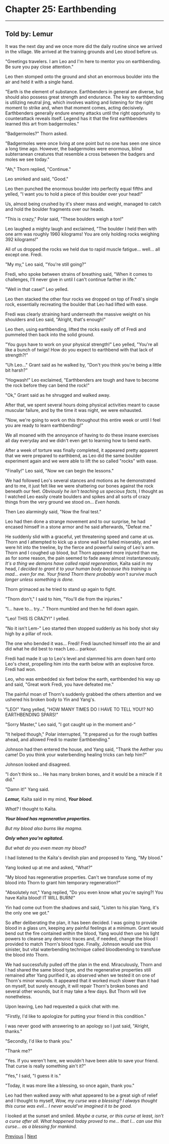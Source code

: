 # Chapter 25: Earthbending
---

## Told by: Lemur

It was the next day and we once more did the daily routine since we arrived in the village. We arrived at the training grounds and Leo stood before us.

"Greetings travelers. I am Leo and I'm here to mentor you on earthbending. Be sure you pay close attention."

Leo then stomped onto the ground and shot an enormous boulder into the air and held it with a single hand.

"Earth is the element of substance. Earthbenders in general are diverse, but should also possess great strength and endurance. The key to earthbending is utilizing neutral jing, which involves waiting and listening for the right moment to strike and, when that moment comes, acting decisively. Earthbenders generally endure enemy attacks until the right opportunity to counterattack reveals itself. Legend has it that the first earthbenders learned this art from badgermoles."

"Badgermoles?" Thorn asked.

"Badgermoles were once living at one point but no one has seen one since a long time ago. However, the badgermoles were enormous, blind subterranean creatures that resemble a cross between the badgers and moles we see today."

"Ah," Thorn replied, "Continue."

Leo smirked and said, "Good."

Leo then punched the enormous boulder into perfectly equal fifths and yelled, "I want you to hold a piece of this boulder over your head!"

Us, almost being crushed by it's sheer mass and weight, managed to catch and hold the boulder fragments over our heads.

"This is crazy," Polar said, "These boulders weigh a ton!"

Leo laughed a mighty laugh and exclaimed, "The boulder I held then with one arm was roughly 1960 kilograms! You are only holding rocks weighing 392 kilograms!"

All of us dropped the rocks we held due to rapid muscle fatigue... well... all except one. Fredi.

"My my," Leo said, "You're still going?"

Fredi, who spoke between strains of breathing said, "When it comes to challenges, I'll never give in until I can't continue farther in life."

"Well in that case!" Leo yelled.

Leo then stacked the other four rocks we dropped on top of Fredi's single rock, essentially recreating the boulder that Leo had lifted with ease.

Fredi was clearly straining hard underneath the massive weight on his shoulders and Leo said, "Alright, that's enough!"

Leo then, using earthbending, lifted the rocks easily off of Fredi and pummeled then back into the solid ground.

"You guys have to work on your physical strength!" Leo yelled, "You're all like a bunch of twigs! How do you expect to earthbend with that lack of strength?!"

"Uh Leo..." Grant said as he walked by, "Don't you think you're being a little bit harsh?"

"Hogwash!" Leo exclaimed, "Earthbenders are tough and have to become the rock before they can bend the rock!"

"Ok," Grant said as he shrugged and walked away.

After that, we spent several hours doing physical activities meant to cause muscular failure, and by the time it was night, we were exhausted.

"Now, we're going to work on this throughout this entire week or until I feel you are ready to learn earthbending!"

We all moaned with the annoyance of having to do these insane exercises all day everyday and we didn't even get to learning how to bend earth.

After a week of torture was finally completed, it appeared pretty apparent that we were prepared to earthbend, as Leo did the same boulder experiment again and we were able to lift the so called "rocks" with ease.

"Finally!" Leo said, "Now we can begin the lessons."

We had followed Leo's several stances and motions as he demonstrated and to me, it just felt like we were shattering our bones against the rock beneath our feet. *Obviously he isn't teaching us specious facts,* I thought as I watched Leo easily create boulders and spikes and all sorts of crazy things from the very ground we stood on... *Even hands.*

Then Leo alarmingly said, "Now the final test."

Leo had then done a strange movement and to our surprise, he had encased himself in a stone armor and he said afterwards, "Defeat me."

He suddenly slid with a graceful, yet threatening speed and came at us. Thorn and I attempted to kick up a stone wall but failed miserably, and we were hit into the treeline, by the fierce and powerful swing of Leo's arm. Thorn and I coughed up blood, but Thorn appeared more injured than me, as for some reason, the pain seemed to fade away almost instantaneously. *It's a thing we demons have called rapid regeneration,* Kaīta said in my head, *I decided to grant it to your human body because this training is mad... even for me. Your friend Thorn there probably won't survive much longer unless something is done.*

Thorn grimaced as he tried to stand up again to fight.

"Thorn don't," I said to him, "You'll die from the injuries."

"I... have to... try..." Thorn mumbled and then he fell down again.

"Leo! THIS IS CRAZY!" I yelled.

"No it isn't Lem-" Leo started then stopped suddenly as his body shot sky high by a pillar of rock.

The one who bended it was... Fredi! Fredi launched himself into the air and did what he did best to reach Leo... parkour.

Fredi had made it up to Leo's level and slammed his arm down hard onto Leo's chest, propelling him into the earth below with an explosive force. Fredi had won.

Leo, who was embedded six feet below the earth, earthbended his way up and said, "Great work Fredi, you have defeated me."

The painful moan of Thorn's suddenly grabbed the others attention and we ushered his broken body to Yin and Yang's.

"LEO!" Yang yelled, "HOW MANY TIMES DO I HAVE TO TELL YOU!? NO EARTHBENDING SPARS!"

"Sorry Master," Leo said, "I got caught up in the moment and-"

"It helped though," Polar interrupted, "It prepared us for the rough battles ahead, and allowed Fredi to master Earthbending."

Johnson had then entered the house, and Yang said, "Thank the Aether you came! Do you think your waterbending healing tricks can help him?"

Johnson looked and disagreed.

"I don't think so... He has many broken bones, and it would be a miracle if it did."

"Damn it!" Yang said.

***Lemur,*** Kaīta said in my mind, ***Your blood.***

*What?* I thought to Kaīta.

***Your blood has regenerative properties.***

*But my blood also burns like magma.*

***Only when you're agitated.***

*But what do you even mean my blood?*

I had listened to the Kaīta's devilish plan and proposed to Yang, "My blood."

Yang looked up at me and asked, "What?"

"My blood has regenerative properties. Can't we transfuse some of my blood into Thorn to grant him temporary regeneration?"

"Absolutely not," Yang replied, "Do you even know what you're saying?! You have Kaīta blood! IT WILL BURN!"

Yin had come out from the shadows and said, "Listen to his plan Yang, it's the only one we got."

So after deliberating the plan, it has been decided. I was going to provide blood in a glass urn, keeping any painful feelings at a minimum. Grant would bend out the fire contained within the blood, Yang would then use his light powers to cleanse any demonic traces and, if needed, change the blood I provided to match Thorn's blood type. Finally, Johnson would use this sinister, but vital waterbending technique called bloodbending to transfuse the blood into Thorn.

We had successfully pulled off the plan in the end. Miraculously, Thorn and I had shared the same blood type, and the regenerative properties still remained after Yang purified it, as observed when we tested it on one of Thorn's minor wounds. It appeared that it worked much slower than it had on myself, but surely enough, it will repair Thorn's broken bones and several other wounds, but it may take a few days. But Thorn will live nonetheless.

Upon leaving, Leo had requested a quick chat with me.

"Firstly, I'd like to apologize for putting your friend in this condition."

I was never good with answering to an apology so I just said, "Alright, thanks."

"Secondly, I'd like to thank you."

"Thank me?"

"Yes. If you weren't here, we wouldn't have been able to save your friend. That curse is really something ain't it?"

"Yes," I said, "I guess it is."

"Today, it was more like a blessing, so once again, thank you."

Leo had then walked away with what appeared to be a great sigh of relief and I thought to myself, *Wow, my curse was a blessing? I always thought this curse was evil... I never would've imagined it to be good.*

I looked at the sunset and smiled. *Maybe a curse, or this curse at least, isn't a curse after all. What happened today proved to me... that I... can use this curse... as a blessing for mankind.*



[Previous](https://lemurkolachnik.github.io/Legend-of-Lemur/pages/book_1_chapters/24) | [Next](https://lemurkolachnik.github.io/Legend-of-Lemur/pages/book_1_chapters/26)

